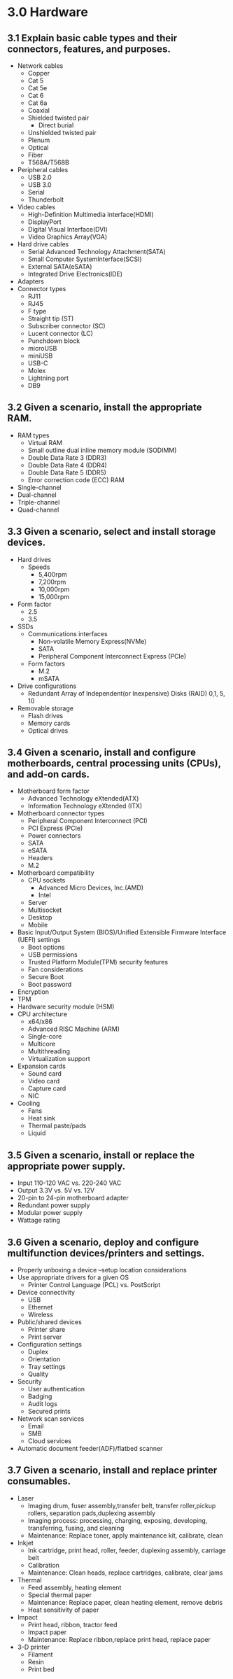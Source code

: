 # 3.0 Hardware

## 3.1 Explain basic cable types and their connectors, features, and purposes.

- Network cables
    - Copper
    - Cat 5
    - Cat 5e
    - Cat 6
    - Cat 6a
    - Coaxial
    - Shielded twisted pair
      - Direct burial
    - Unshielded twisted pair
    - Plenum
    - Optical
    - Fiber
    - T568A/T568B
- Peripheral cables
    - USB 2.0
    - USB 3.0
    - Serial
    - Thunderbolt
- Video cables
    - High-Definition Multimedia Interface(HDMI)
    - DisplayPort
    - Digital Visual Interface(DVI)
    - Video Graphics Array(VGA)
- Hard drive cables
  - Serial Advanced Technology Attachment(SATA)
  - Small Computer SystemInterface(SCSI)
  - External SATA(eSATA)
  - Integrated Drive Electronics(IDE)
- Adapters
- Connector types
  - RJ11
  - RJ45
  - F type
  - Straight tip (ST)
  - Subscriber connector (SC)
  - Lucent connector (LC)
  - Punchdown block
  - microUSB
  - miniUSB
  - USB-C
  - Molex
  - Lightning port
  - DB9

## 3.2 Given a scenario, install the appropriate RAM.

- RAM types
  - Virtual RAM
  - Small outline dual inline memory module (SODIMM)
  - Double Data Rate 3 (DDR3)
  - Double Data Rate 4 (DDR4)
  - Double Data Rate 5 (DDR5)
  - Error correction code (ECC) RAM
- Single-channel
- Dual-channel
- Triple-channel
- Quad-channel


## 3.3 Given a scenario, select and install storage devices.

- Hard drives
  - Speeds
    - 5,400rpm
    - 7,200rpm
    - 10,000rpm
    - 15,000rpm
- Form factor
  - 2.5
  - 3.5
- SSDs
  - Communications interfaces
    - Non-volatile Memory Express(NVMe)
    - SATA
    - Peripheral Component Interconnect Express (PCIe)
  - Form factors
    - M.2
    - mSATA
- Drive configurations
  - Redundant Array of Independent(or Inexpensive) Disks (RAID) 0,1, 5, 10
- Removable storage
  - Flash drives
  - Memory cards
  - Optical drives

## 3.4 Given a scenario, install and configure motherboards, central processing units (CPUs), and add-on cards.

- Motherboard form factor
  - Advanced Technology eXtended(ATX)
  - Information Technology eXtended (ITX)
- Motherboard connector types
  - Peripheral Component Interconnect (PCI)
  - PCI Express (PCIe)
  - Power connectors
  - SATA
  - eSATA
  - Headers
  - M.2
- Motherboard compatibility
  - CPU sockets
    - Advanced Micro Devices, Inc.(AMD)
    - Intel
  - Server
  - Multisocket
  - Desktop
  - Mobile
- Basic Input/Output System (BIOS)/Unified Extensible Firmware Interface (UEFI) settings
  - Boot options
  - USB permissions
  - Trusted Platform Module(TPM) security features
  - Fan considerations
  - Secure Boot
  - Boot password
- Encryption
- TPM
- Hardware security module (HSM)
- CPU architecture
  - x64/x86
  - Advanced RISC Machine (ARM)
  - Single-core
  - Multicore
  - Multithreading
  - Virtualization support
- Expansion cards
  - Sound card
  - Video card
  - Capture card
  - NIC
- Cooling
  - Fans
  - Heat sink
  - Thermal paste/pads
  - Liquid

## 3.5 Given a scenario, install or replace the appropriate power supply.

- Input 110-120 VAC vs. 220-240 VAC
- Output 3.3V vs. 5V vs. 12V
- 20-pin to 24-pin motherboard adapter
- Redundant power supply
- Modular power supply
- Wattage rating

## 3.6 Given a scenario, deploy and configure multifunction devices/printers and settings.

- Properly unboxing a device –setup location considerations
- Use appropriate drivers for a given OS
  - Printer Control Language (PCL) vs. PostScript
- Device connectivity
  - USB
  - Ethernet
  - Wireless
- Public/shared devices
  - Printer share
  - Print server
- Configuration settings
  - Duplex
  - Orientation
  - Tray settings
  - Quality
- Security
  - User authentication
  - Badging
  - Audit logs
  - Secured prints
- Network scan services
  - Email
  - SMB
  - Cloud services
- Automatic document feeder(ADF)/flatbed scanner

## 3.7 Given a scenario, install and replace printer consumables.

- Laser
  - Imaging drum, fuser assembly,transfer belt, transfer roller,pickup rollers, separation pads,duplexing assembly
  - Imaging process: processing, charging, exposing, developing, transferring, fusing, and cleaning
  - Maintenance: Replace toner, apply maintenance kit, calibrate, clean
- Inkjet
  - Ink cartridge, print head, roller, feeder, duplexing assembly, carriage belt
  - Calibration
  - Maintenance: Clean heads, replace cartridges, calibrate, clear jams
- Thermal
  - Feed assembly, heating element
  - Special thermal paper
  - Maintenance: Replace paper, clean heating element, remove debris
  - Heat sensitivity of paper
- Impact
  - Print head, ribbon, tractor feed
  - Impact paper
  - Maintenance: Replace ribbon,replace print head, replace paper
- 3-D printer
  - Filament
  - Resin
  - Print bed

